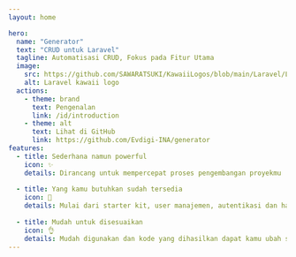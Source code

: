 ```yaml
---
layout: home

hero:
  name: "Generator"
  text: "CRUD untuk Laravel"
  tagline: Automatisasi CRUD, Fokus pada Fitur Utama
  image:
    src: https://github.com/SAWARATSUKI/KawaiiLogos/blob/main/Laravel/LaravelTransparent.png?raw=true
    alt: Laravel kawaii logo 
  actions:
    - theme: brand
      text: Pengenalan
      link: /id/introduction
    - theme: alt
      text: Lihat di GitHub
      link: https://github.com/Evdigi-INA/generator
features:
  - title: Sederhana namun powerful
    icon: ✨
    details: Dirancang untuk mempercepat proses pengembangan proyekmu
    
  - title: Yang kamu butuhkan sudah tersedia
    icon: 🔋
    details: Mulai dari starter kit, user manajemen, autentikasi dan hak akses (role permission)
    
  - title: Mudah untuk disesuaikan
    icon: 👌
    details: Mudah digunakan dan kode yang dihasilkan dapat kamu ubah sesuai kebutuhanmu
---
```


<script setup>
// Heavily inspired by React
// https://github.com/reactjs/react.dev/pull/6817
import { onMounted } from 'vue'
onMounted(() => {
  console.log('logo credits to @sawaratsuki1004 via https://github.com/SAWARATSUKI/ServiceLogos');
})
</script>


